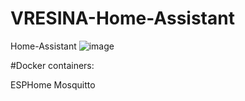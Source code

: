 # VRESINA-Home-Assistant

Home-Assistant
![image](https://user-images.githubusercontent.com/51111729/199993999-3fe346de-3849-4f05-8b77-a9b84828e37f.png)


#Docker containers:



ESPHome
Mosquitto
